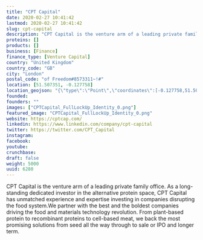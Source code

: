 ```yaml
---
title: "CPT Capital"
date: 2020-02-27 10:41:42
lastmod: 2020-02-27 10:41:42
slug: cpt-capital
description: "CPT Capital is the venture arm of a leading private family office. As a long-standing dedicated investor in the alternative protein space, CPT Capital has unmatched experience and expertise investing in companies disrupting the food system.We partner with the best and the boldest companies driving the food and materials technology revolution. From plant-based protein to recombinant proteins to cell-based meat, we back the most promising solutions from seed all the way through to sale or IPO and longer term."
proteins: []
products: []
business: [Finance]
finance_type: [Venture Capital]
country: "United Kingdom"
country_code: "GB"
city: "London"
postal_code: "of Freedom#8573311~!#"
location: [51.507351, -0.127758]
location_geojson: "{\"type\":\"Point\",\"coordinates\":[-0.127758,51.507351]}"
founded: 
founders: ""
images: ["CPTCapital_FullLockUp_Identity_0.png"]
featured_image: "CPTCapital_FullLockUp_Identity_0.png"
website: https://cptcap.com/
linkedin: https://www.linkedin.com/company/cpt-capital
twitter: https://twitter.com/CPT_Capital
instagram: 
facebook: 
youtube: 
crunchbase: 
draft: false
weight: 5000
uuid: 6280
---
```

CPT Capital is the venture arm of a leading private family office. As a long-standing dedicated investor in the alternative protein space, CPT Capital has unmatched experience and expertise investing in companies disrupting the food system.We partner with the best and the boldest companies driving the food and materials technology revolution. From plant-based protein to recombinant proteins to cell-based meat, we back the most promising solutions from seed all the way through to sale or IPO and longer term.
